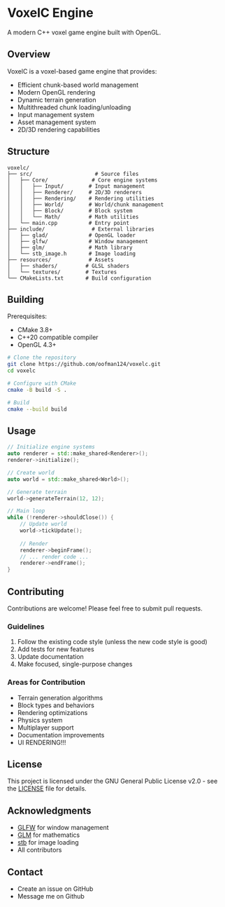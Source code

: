 # VoxelC Engine
A modern C++ voxel game engine built with OpenGL.

## Overview
VoxelC is a voxel-based game engine that provides:
- Efficient chunk-based world management
- Modern OpenGL rendering
- Dynamic terrain generation 
- Multithreaded chunk loading/unloading
- Input management system
- Asset management system
- 2D/3D rendering capabilities

## Structure
```
voxelc/
├── src/                    # Source files
│   ├── Core/              # Core engine systems
│   │   ├── Input/        # Input management
│   │   ├── Renderer/     # 2D/3D renderers
│   │   ├── Rendering/    # Rendering utilities
│   │   ├── World/        # World/chunk management
│   │   ├── Block/        # Block system
│   │   └── Math/         # Math utilities
│   └── main.cpp          # Entry point
├── include/               # External libraries
│   ├── glad/             # OpenGL loader
│   ├── glfw/             # Window management
│   ├── glm/              # Math library
│   └── stb_image.h       # Image loading
├── resources/            # Assets
│   ├── shaders/         # GLSL shaders
│   └── textures/        # Textures
└── CMakeLists.txt       # Build configuration
```

## Building
Prerequisites:
- CMake 3.8+
- C++20 compatible compiler
- OpenGL 4.3+

```bash
# Clone the repository
git clone https://github.com/oofman124/voxelc.git
cd voxelc

# Configure with CMake
cmake -B build -S .

# Build
cmake --build build
```

## Usage
```cpp
// Initialize engine systems
auto renderer = std::make_shared<Renderer>();
renderer->initialize();

// Create world
auto world = std::make_shared<World>();

// Generate terrain
world->generateTerrain(12, 12);

// Main loop
while (!renderer->shouldClose()) {
    // Update world
    world->tickUpdate();
    
    // Render
    renderer->beginFrame();
    // ... render code ...
    renderer->endFrame();
}
```

## Contributing
Contributions are welcome! Please feel free to submit pull requests.

### Guidelines
1. Follow the existing code style (unless the new code style is good)
2. Add tests for new features
3. Update documentation
4. Make focused, single-purpose changes

### Areas for Contribution
- Terrain generation algorithms
- Block types and behaviors  
- Rendering optimizations
- Physics system
- Multiplayer support
- Documentation improvements
- UI RENDERING!!!

## License
This project is licensed under the GNU General Public License v2.0 - see the [LICENSE](LICENSE) file for details.

## Acknowledgments
- [GLFW](https://www.glfw.org/) for window management
- [GLM](https://github.com/g-truc/glm) for mathematics
- [stb](https://github.com/nothings/stb) for image loading
- All contributors

## Contact
- Create an issue on GitHub
- Message me on Github

